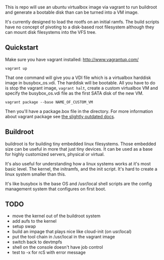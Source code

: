 This is repo will use an ubuntu virtualbox image via vagrant to run buildroot
and generate a bootable disk than can be turned into a VM image.

It's currently designed to load the rootfs on an initial ramfs. The build scripts
have no concept of pivoting to a disk-based root filesystem although they can
mount disk filesystems into the VFS tree.

## Quickstart

Make sure you have vagrant installed: http://www.vagrantup.com/

    vagrant up

That one command will give you a VDI file which is a virtualbox harddisk
image in busybox_os.vdi. The harddisk will be bootable. All you have to do
is stop the vagrant image, `vagrant halt`, create a custom virtualbox VM
and specify the busybox_os.vdi file as the first SATA disk of the new VM.

    vagrant package --base NAME_OF_CUSTOM_VM

Then you'll have a package.box file in the directory. For more information
about vagrant package see [the slightly outdated docs](http://docs-v1.vagrantup.com/v1/docs/base_boxes.html).

## Buildroot

buildroot is for building tiny embedded linux filesystems. Those embedded size
can be useful in more that just tiny devices. It can be used as a base for
highly customized servers, physical or virtual.

It's also useful for understanding how a linux systems works at it's most
basic level. The kernel, the initramfs, and the init script. It's hard to create
a linux system smaller than this.

It's like busybox is the base OS and /usr/local shell scripts
are the config management system that configures on first boot.

## TODO

* move the kernel out of the buildroot system
* add aufs to the kernel
* setup swap
* build an impage that plays nice like cloud-init (on usr/local)
* put the tool chain in /usr/local in the vagrant image
* switch back to devtmpfs
* shell on the console doesn't have job control
* test to -x for rcS with error message
